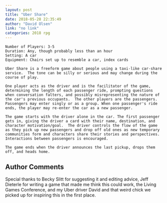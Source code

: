 ```yaml
---
layout: post
title: "Uber Share"
date: 2018-05-28 22:35:49
author: "David Olsen"
link: "no link"
categories: 2018 rpg
---
```

```
Number of Players: 3-5
Duration: Any, though probably less than an hour
Setting: A car
Equipment: Chairs set up to resemble a car, index cards

Uber Share is a freeform game about people using a taxi-like car-share service.  The tone can be silly or serious and may change during the course of play.

One player acts as the driver and is the facilitator of the game, determining the length of each passenger ride, prompting questions when conversation falters, and possibly misrepresenting the nature of the car's previous occupants.  The other players are the passengers. Passengers may enter singly or as a group. When one passenger's ride ends, the player may re-enter the car as a new passenger.

The game starts with the driver alone in the car. The first passenger gets in, giving the driver a card with their name, destination, and character motivation/goal.  The driver controls the flow of the game as they pick up new passengers and drop off old ones as new temporary communities form and characters share their stories and perspectives.  Interactions between passengers is encouraged.

The game ends when the driver announces the last pickup, drops them off, and heads home.

```
## Author Comments 

Special thanks to Becky Slitt for suggesting it and editing advice, Jeff Dieterle for writing a game that made me think this could work, the Living Games Conference, and my Uber driver David and that weird chick we picked up for inspiring this in the first place.
